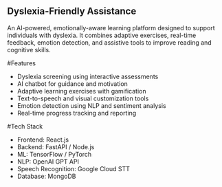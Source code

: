 ## Dyslexia-Friendly Assistance

An AI-powered, emotionally-aware learning platform designed to support individuals with dyslexia. It combines adaptive exercises, real-time feedback, emotion detection, and assistive tools to improve reading and cognitive skills.

#Features
- Dyslexia screening using interactive assessments
- AI chatbot for guidance and motivation
- Adaptive learning exercises with gamification
- Text-to-speech and visual customization tools
- Emotion detection using NLP and sentiment analysis
- Real-time progress tracking and reporting

 #Tech Stack
- Frontend: React.js
- Backend: FastAPI / Node.js
- ML: TensorFlow / PyTorch
- NLP: OpenAI GPT API
- Speech Recognition: Google Cloud STT
- Database: MongoDB



